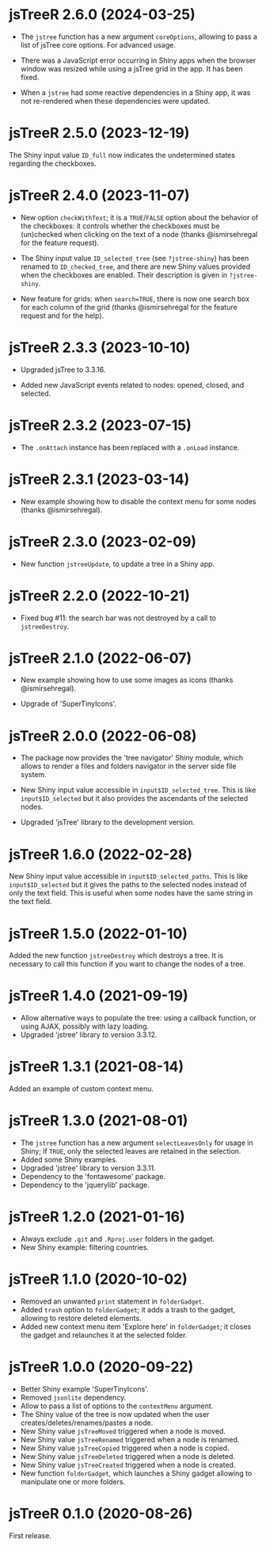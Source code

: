 # jsTreeR 2.6.0 (2024-03-25)

- The `jstree` function has a new argument `coreOptions`, allowing to pass a 
list of jsTree core options. For advanced usage.

- There was a JavaScript error occurring in Shiny apps when the browser window
was resized while using a jsTree grid in the app. It has been fixed.

- When a `jstree` had some reactive dependencies in a Shiny app, it was not 
re-rendered when these dependencies were updated.


# jsTreeR 2.5.0 (2023-12-19)

The Shiny input value `ID_full` now indicates the undetermined states regarding 
the checkboxes.


# jsTreeR 2.4.0 (2023-11-07)

- New option `checkWithText`; it is a `TRUE`/`FALSE` option about the behavior 
of the checkboxes: it controls whether the checkboxes must be (un)checked when
clicking on the text of a node (thanks @ismirsehregal for the feature request).

- The Shiny input value `ID_selected_tree` (see `?jstree-shiny`) has been 
renamed to `ID_checked_tree`, and there are new Shiny values provided when 
the checkboxes are enabled. Their description is given in `?jstree-shiny`.

- New feature for grids: when `search=TRUE`, there is now one search box for 
each column of the grid (thanks @ismirsehregal for the feature request and for 
the help).


# jsTreeR 2.3.3 (2023-10-10)

- Upgraded jsTree to 3.3.16.

- Added new JavaScript events related to nodes: opened, closed, and selected.


# jsTreeR 2.3.2 (2023-07-15)

- The `.onAttach` instance has been replaced with a `.onLoad` instance.


# jsTreeR 2.3.1 (2023-03-14)

- New example showing how to disable the context menu for some nodes (thanks @ismirsehregal).


# jsTreeR 2.3.0 (2023-02-09)

- New function `jstreeUpdate`, to update a tree in a Shiny app.


# jsTreeR 2.2.0 (2022-10-21)

- Fixed bug #11: the search bar was not destroyed by a call to `jstreeDestroy`.


# jsTreeR 2.1.0 (2022-06-07)

- New example showing how to use some images as icons (thanks @ismirsehregal).

- Upgrade of 'SuperTinyIcons'.


# jsTreeR 2.0.0 (2022-06-08)

- The package now provides the 'tree navigator' Shiny module, which allows to 
render a files and folders navigator in the server side file system.

- New Shiny input value accessible in `input$ID_selected_tree`. This is like 
`input$ID_selected` but it also provides the ascendants of the selected nodes. 

- Upgraded 'jsTree' library to the development version.


# jsTreeR 1.6.0 (2022-02-28)

New Shiny input value accessible in `input$ID_selected_paths`. This is like 
`input$ID_selected` but it gives the paths to the selected nodes instead of 
only the text field. This is useful when some nodes have the same string in 
the text field. 


# jsTreeR 1.5.0 (2022-01-10)

Added the new function `jstreeDestroy` which destroys a tree. It is necessary 
to call this function if you want to change the nodes of a tree.


# jsTreeR 1.4.0 (2021-09-19)

* Allow alternative ways to populate the tree: using a callback function, 
or using AJAX, possibly with lazy loading.
* Upgraded 'jstree' library to version 3.3.12.


# jsTreeR 1.3.1 (2021-08-14)

Added an example of custom context menu.


# jsTreeR 1.3.0 (2021-08-01)

* The `jstree` function has a new argument `selectLeavesOnly` for usage in 
Shiny; if `TRUE`, only the selected leaves are retained in the selection.
* Added some Shiny examples.
* Upgraded 'jstree' library to version 3.3.11.
* Dependency to the 'fontawesome' package.
* Dependency to the 'jquerylib' package.


# jsTreeR 1.2.0 (2021-01-16)

* Always exclude `.git` and `.Rproj.user` folders in the gadget.
* New Shiny example: filtering countries.


# jsTreeR 1.1.0 (2020-10-02)

* Removed an unwanted `print` statement in `folderGadget`.
* Added `trash` option to `folderGadget`; it adds a trash to the gadget, 
allowing to restore deleted elements.
* Added new context menu item 'Explore here' in `folderGadget`; it closes the 
gadget and relaunches it at the selected folder.


# jsTreeR 1.0.0 (2020-09-22)

* Better Shiny example 'SuperTinyIcons'.
* Removed `jsonlite` dependency.
* Allow to pass a list of options to the `contextMenu` argument.
* The Shiny value of the tree is now updated when the user 
creates/deletes/renames/pastes a node.
* New Shiny value `jsTreeMoved` triggered when a node is moved.
* New Shiny value `jsTreeRenamed` triggered when a node is renamed.
* New Shiny value `jsTreeCopied` triggered when a node is copied.
* New Shiny value `jsTreeDeleted` triggered when a node is deleted.
* New Shiny value `jsTreeCreated` triggered when a node is created.
* New function `folderGadget`, which launches a Shiny gadget allowing to 
manipulate one or more folders.



# jsTreeR 0.1.0 (2020-08-26)

First release.
